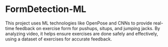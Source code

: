 # FormDetection-ML
This project uses ML technologies like OpenPose and CNNs to provide real-time feedback on exercise form for pushups, situps, and jumping jacks. By analyzing video, it helps ensure exercises are done safely and effectively, using a dataset of exercises for accurate feedback.

